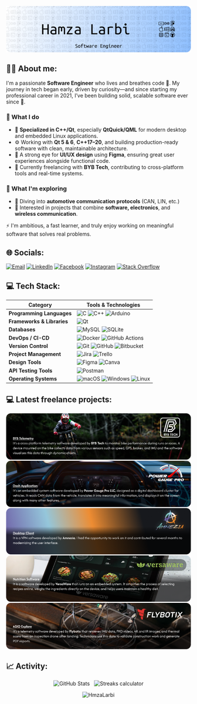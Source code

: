 <a href="mailto:larbi0hamza@gmail.com">
<picture>
  <source media="(prefers-color-scheme: dark)" srcset="Resources/darkHeader.png">
  <source media="(prefers-color-scheme: light)" srcset="Resources/lightHeader.png">
  <img alt="Hamza's profile header" src="Resources/lightHeader.png">
</picture>
</a>

## 👨‍💻 About me:

I'm a passionate **Software Engineer** who lives and breathes code 🤖. My journey in tech began early, driven by curiosity—and since starting my professional career in 2021, I’ve been building solid, scalable software ever since 🚀.

### 💼 What I do

-   🧠 **Specialized in C++/Qt**, especially **QtQuick/QML** for modern desktop and embedded Linux applications.
-   ⚙️ Working with **Qt 5 & 6**, **C++17–20**, and building production-ready software with clean, maintainable architecture.
-   🎨 A strong eye for **UI/UX design** using **Figma**, ensuring great user experiences alongside functional code.
-   🔭 Currently freelancing with **BYB Tech**, contributing to cross-platform tools and real-time systems.

### 🚗 What I'm exploring

-   🌱 Diving into **automotive communication protocols** (CAN, LIN, etc.)
-   👯 Interested in projects that combine **software, electronics**, and **wireless communication**.

⚡ I'm ambitious, a fast learner, and truly enjoy working on meaningful software that solves real problems.

## 🌐 Socials:

[![Email](https://img.shields.io/badge/Email-D14836?logo=gmail&style=for-the-badge&logoColor=white)](mailto:larbi0hamza@gmail.com) [![LinkedIn](https://custom-icon-badges.demolab.com/badge/LinkedIn-0A66C2?logo=linkedin&style=for-the-badge&logoColor=white)](https://linkedin.com/in/larbihamza) [![Facebook](https://img.shields.io/badge/Facebook-%231877F2.svg?logo=Facebook&style=for-the-badge&logoColor=white)](https://facebook.com/hamza.lar.111) [![Instagram](https://img.shields.io/badge/Instagram-%23E4405F.svg?logo=Instagram&style=for-the-badge&logoColor=white)](https://instagram.com/ar.hmza) [![Stack Overflow](https://img.shields.io/badge/-Stackoverflow-FE7A16?logo=stack-overflow&style=for-the-badge&logoColor=white)](https://stackoverflow.com/users/11237293)

## 💻 Tech Stack:

| Category                   | Tools & Technologies                                                                                                                                                                                                                                                                                                                   |
| -------------------------- | -------------------------------------------------------------------------------------------------------------------------------------------------------------------------------------------------------------------------------------------------------------------------------------------------------------------------------------- |
| **Programming Languages**  | ![C](https://img.shields.io/badge/c-%2300599C.svg?style=for-the-badge&logo=c&logoColor=white) ![C++](https://img.shields.io/badge/c++-%2300599C.svg?style=for-the-badge&logo=c%2B%2B&logoColor=white) ![Arduino](https://img.shields.io/badge/-Arduino-00979D?style=for-the-badge&logo=Arduino&logoColor=white)                        |
| **Frameworks & Libraries** | ![Qt](https://img.shields.io/badge/Qt-%23217346.svg?style=for-the-badge&logo=Qt&logoColor=white)                                                                                                                                                                                                                                       |
| **Databases**              | ![MySQL](https://img.shields.io/badge/mysql-4479A1.svg?style=for-the-badge&logo=mysql&logoColor=white) ![SQLite](https://img.shields.io/badge/sqlite-%2307405e.svg?style=for-the-badge&logo=sqlite&logoColor=white)                                                                                                                    |
| **DevOps / CI-CD**         | ![Docker](https://img.shields.io/badge/docker-%230db7ed.svg?style=for-the-badge&logo=docker&logoColor=white) ![GitHub Actions](https://img.shields.io/badge/github%20actions-%232671E5.svg?style=for-the-badge&logo=githubactions&logoColor=white)                                                                                     |
| **Version Control**        | ![Git](https://img.shields.io/badge/git-%23F05033.svg?style=for-the-badge&logo=git&logoColor=white) ![GitHub](https://img.shields.io/badge/github-%23121011.svg?style=for-the-badge&logo=github&logoColor=white) ![Bitbucket](https://img.shields.io/badge/bitbucket-%230047B3.svg?style=for-the-badge&logo=bitbucket&logoColor=white) |
| **Project Management**     | ![Jira](https://img.shields.io/badge/jira-%230A0FFF.svg?style=for-the-badge&logo=jira&logoColor=white) ![Trello](https://img.shields.io/badge/Trello-%23026AA7.svg?style=for-the-badge&logo=Trello&logoColor=white)                                                                                                                    |
| **Design Tools**           | ![Figma](https://img.shields.io/badge/figma-%23F24E1E.svg?style=for-the-badge&logo=figma&logoColor=white) ![Canva](https://img.shields.io/badge/Canva-%2300C4CC.svg?style=for-the-badge&logo=Canva&logoColor=white)                                                                                                                    |
| **API Testing Tools**      | ![Postman](https://img.shields.io/badge/Postman-FF6C37?style=for-the-badge&logo=postman&logoColor=white)                                                                                                                                                                                                                               |
| **Operating Systems**      | ![macOS](https://img.shields.io/badge/macOS-000000?style=for-the-badge&logo=apple&logoColor=white) ![Windows](https://custom-icon-badges.demolab.com/badge/Windows-0078D6?style=for-the-badge&logo=windows10&logoColor=white) ![Linux](https://img.shields.io/badge/Linux-d64513?style=for-the-badge&logo=linux&logoColor=white)       |

## 💻 Latest freelance projects:

<picture>
  <a href="https://bybtech.it">
  <img alt="BYB Tech" src="Resources/bybtech.png"></a>
</picture>
<br>
<picture>
  <a href="https://www.powergaugepro.com/">
  <img alt="Power Gauge Pro LLC" src="Resources/powergaugepro.png"></a>
</picture>
<br>
<picture>
  <a href="https://amnezia.org/">
  <img alt="Amnezia" src="Resources/amnezia.png"></a>
</picture>
<br>
<picture>
  <a href="https://versaware.io/">
  <img alt="Hamza's Header" src="Resources/versaware.png"></a>
</picture>
<br>
<picture>
  <a href="https://www.flybotix.com/">
  <img alt="Hamza's Header" src="Resources/flybotix.png"></a>
</picture>

## 📈 Activity:

<p align="center">
<img src="https://github-readme-stats.vercel.app/api?username=HmzaLarbi&show_icons=true&theme=vue-dark&hide_border=true&locale=en" alt="GitHub Stats" />
&nbsp;
<img src="https://github-readme-streak-stats.herokuapp.com/?user=HmzaLarbi&theme=vue-dark" alt="Streaks calculator" />
</p>

<p align="center"> <img src="https://komarev.com/ghpvc/?username=HmzaLarbi&label=Fellow%20visitors&color=008040&style=for-the-badge" alt="HmzaLarbi" /> </p>
